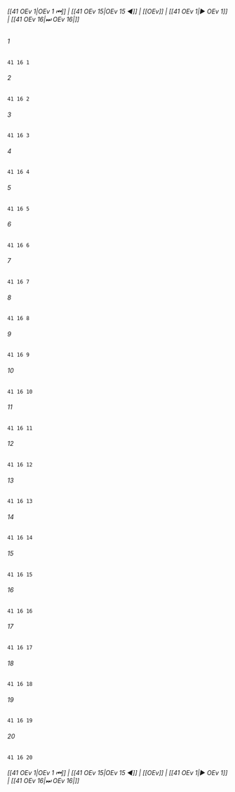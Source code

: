 
###### [[41 OEv 1|OEv 1 ⏮]] | [[41 OEv 15|OEv 15 ◀]] | [[OEv]] | [[41 OEv 1|▶ OEv 1]] | [[41 OEv 16|⏭ OEv 16|]]

###### 1
``` verse
41 16 1 
```
###### 2
``` verse
41 16 2 
```
###### 3
``` verse
41 16 3 
```
###### 4
``` verse
41 16 4 
```
###### 5
``` verse
41 16 5 
```
###### 6
``` verse
41 16 6 
```
###### 7
``` verse
41 16 7 
```
###### 8
``` verse
41 16 8 
```
###### 9
``` verse
41 16 9 
```
###### 10
``` verse
41 16 10 
```
###### 11
``` verse
41 16 11 
```
###### 12
``` verse
41 16 12 
```
###### 13
``` verse
41 16 13 
```
###### 14
``` verse
41 16 14 
```
###### 15
``` verse
41 16 15 
```
###### 16
``` verse
41 16 16 
```
###### 17
``` verse
41 16 17 
```
###### 18
``` verse
41 16 18 
```
###### 19
``` verse
41 16 19 
```
###### 20
``` verse
41 16 20 
```

###### [[41 OEv 1|OEv 1 ⏮]] | [[41 OEv 15|OEv 15 ◀]] | [[OEv]] | [[41 OEv 1|▶ OEv 1]] | [[41 OEv 16|⏭ OEv 16|]]

